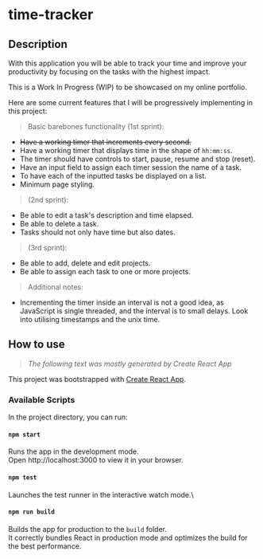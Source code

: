 # time-tracker

## Description
With this application you will be able to track your time and improve your productivity by focusing on the tasks with the highest impact.

This is a Work In Progress (WIP) to be showcased on my online portfolio.

Here are some current features that I will be progressively implementing in this project:

>Basic barebones functionality (1st sprint):
- ~~Have a working timer that increments every second.~~
- Have a working timer that displays time in the shape of `hh:mm:ss`.
- The timer should have controls to start, pause, resume and stop (reset).
- Have an input field to assign each timer session the name of a task.
- To have each of the inputted tasks be displayed on a list.
- Minimum page styling.

>(2nd sprint):
- Be able to edit a task's description and time elapsed.
- Be able to delete a task.
- Tasks should not only have time but also dates.

>(3rd sprint):
- Be able to add, delete and edit projects.
- Be able to assign each task to one or more projects.

> Additional notes:
- Incrementing the timer inside an interval is not a good idea, as JavaScript is single threaded, and the interval is to small delays. Look into utilising timestamps and the unix time.


## How to use
>*The following text was mostly generated by Create React App*

This project was bootstrapped with [Create React App](https://github.com/facebook/create-react-app).

### Available Scripts
In the project directory, you can run:

#### `npm start`
Runs the app in the development mode.\
Open http://localhost:3000 to view it in your browser.

#### `npm test`
Launches the test runner in the interactive watch mode.\

#### `npm run build`
Builds the app for production to the `build` folder.\
It correctly bundles React in production mode and optimizes the build for the best performance.
